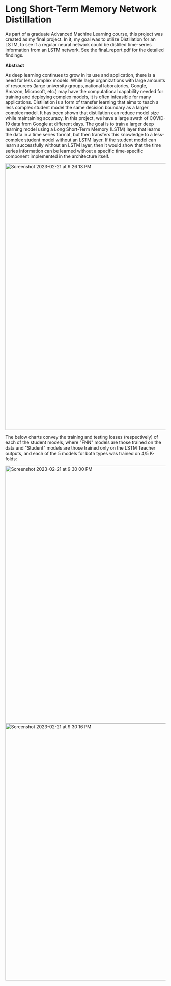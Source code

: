 # Long Short-Term Memory Network Distillation

As part of a graduate Advanced Machine Learning course, this project was created as my final project. In it, my goal was to utilize Distillation for an LSTM, to see if a regular neural network could be distilled time-series information from an LSTM network. See the final_report.pdf for the detailed findings.

__Abstract__

As deep learning continues to grow in its use and application, there is a need for less complex models. While large organizations with large amounts of resources (large university groups, national laboratories, Google, Amazon, Microsoft, etc.) may have the computational capability needed for training and deploying complex models, it is often infeasible for many applications. Distillation is a form of transfer learning that aims to teach a less complex student model the same decision boundary as a larger complex model. It has been shown that distillation can reduce model size while maintaining accuracy. In this project, we have a large swath of COVID-19 data from Google at different days. The goal is to train a larger deep learning model using a Long Short-Term Memory (LSTM) layer that learns the data in a time series format, but then transfers this knowledge to a less-complex student model without an LSTM layer. If the student model can learn successfully without an LSTM layer, then it would show that the time series information can be learned without a specific time-specific component implemented in the architecture itself.




<img width="839" alt="Screenshot 2023-02-21 at 9 26 13 PM" src="https://user-images.githubusercontent.com/45674547/220513697-2f6c9878-9430-4022-9e63-7d8026f1c1f4.png">



The below charts convey the training and testing losses (respectively) of each of the student models, where "FNN" models are those trained on the data and "Student" models are those trained only on the LSTM Teacher outputs, and each of the 5 models for both types was trained on 4/5 K-folds:



<img width="810" alt="Screenshot 2023-02-21 at 9 30 00 PM" src="https://user-images.githubusercontent.com/45674547/220514221-2fb90607-20b9-4a6d-9492-b9b7f7646ffa.png">



<img width="810" alt="Screenshot 2023-02-21 at 9 30 16 PM" src="https://user-images.githubusercontent.com/45674547/220514272-72dc32e8-8898-4b11-8a87-37573cca86ed.png">
